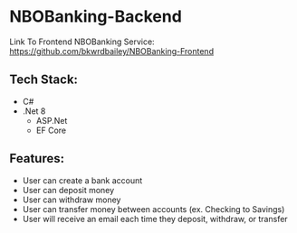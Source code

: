 # NBOBanking-Backend

Link To Frontend NBOBanking Service: https://github.com/bkwrdbailey/NBOBanking-Frontend

## Tech Stack:
- C#
- .Net 8
    * ASP.Net
    * EF Core

## Features:
- User can create a bank account
- User can deposit money
- User can withdraw money
- User can transfer money between accounts (ex. Checking to Savings)
- User will receive an email each time they deposit, withdraw, or transfer
